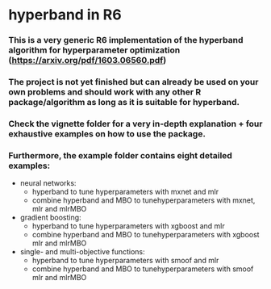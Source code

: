 # hyperband in R6 

### This is a very generic R6 implementation of the hyperband algorithm for hyperparameter optimization (https://arxiv.org/pdf/1603.06560.pdf)

### The project is not yet finished but can already be used on your own problems and should work with any other R package/algorithm as long as it is suitable for hyperband.

### Check the vignette folder for a very in-depth explanation + four exhaustive examples on how to use the package.

### Furthermore, the example folder contains eight detailed examples: 

* neural networks:
    + hyperband to tune hyperparameters with mxnet and mlr
    + combine hyperband and MBO to tunehyperparameters with mxnet, mlr and mlrMBO
* gradient boosting:
    + hyperband to tune hyperparameters with xgboost and mlr
    + combine hyperband and MBO to tunehyperparameters with xgboost mlr and mlrMBO
* single- and multi-objective functions:
    + hyperband to tune hyperparameters with smoof and mlr
    + combine hyperband and MBO to tunehyperparameters with smoof mlr and mlrMBO
